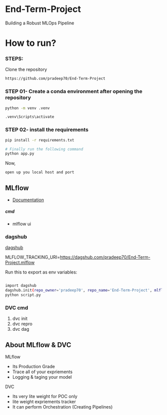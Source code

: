 # End-Term-Project
Building a Robust MLOps Pipeline

# How to run?
### STEPS:

Clone the repository

```bash
https://github.com/pradeep70/End-Term-Project
```
### STEP 01- Create a conda environment after opening the repository

```bash
python -m venv .venv
```

```bash
.venv\Scripts\activate
```


### STEP 02- install the requirements
```bash
pip install -r requirements.txt
```

```bash
# Finally run the following command
python app.py
```

Now,
```bash
open up you local host and port
```






## MLflow

- [Documentation](https://mlflow.org/docs/latest/index.html)

##### cmd
- mlflow ui

### dagshub
[dagshub](https://dagshub.com/)

MLFLOW_TRACKING_URI=https://dagshub.com/pradeep70/End-Term-Project.mlflow 


Run this to export as env variables:

```bash

import dagshub
dagshub.init(repo_owner='pradeep70', repo_name='End-Term-Project', mlflow=True)
python script.py

```


### DVC cmd

1. dvc init
2. dvc repro
3. dvc dag


## About MLflow & DVC

MLflow

 - Its Production Grade
 - Trace all of your expriements
 - Logging & taging your model


DVC 

 - Its very lite weight for POC only
 - lite weight expriements tracker
 - It can perform Orchestration (Creating Pipelines)